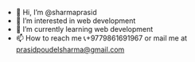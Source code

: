 - 👋 Hi, I’m @sharmaprasid
- 👀 I’m interested in web development
- 🌱 I’m currently learning web development 
- 📫 How to reach me
 📞+9779861691967 or mail me at
prasidpoudelsharma@gmail.com

<!---
sharmaprasid/sharmaprasid is a ✨ special ✨ repository because its `README.md` (this file) appears on your GitHub profile.
You can click the Preview link to take a look at your changes.
--->
